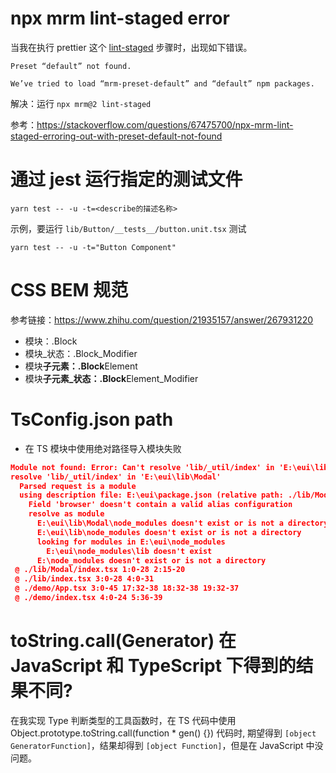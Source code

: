 # npx mrm lint-staged error

当我在执行 prettier 这个 [lint-staged](https://prettier.io/docs/en/precommit.html#option-1-lint-stagedhttpsgithubcomokonetlint-staged) 步骤时，出现如下错误。

```text
Preset “default” not found.

We’ve tried to load “mrm-preset-default” and “default” npm packages.
```

解决：运行 `npx mrm@2 lint-staged`

参考：https://stackoverflow.com/questions/67475700/npx-mrm-lint-staged-erroring-out-with-preset-default-not-found

# 通过 jest 运行指定的测试文件

```text
yarn test -- -u -t=<describe的描述名称>
```

示例，要运行 `lib/Button/__tests__/button.unit.tsx` 测试

```text
yarn test -- -u -t="Button Component"
```

# CSS BEM 规范

参考链接：https://www.zhihu.com/question/21935157/answer/267931220

- 模块：.Block
- 模块\_状态：.Block_Modifier
- 模块**子元素：.Block**Element
- 模块**子元素\_状态：.Block**Element_Modifier

# TsConfig.json path

- 在 TS 模块中使用绝对路径导入模块失败

```json
Module not found: Error: Can't resolve 'lib/_util/index' in 'E:\eui\lib\Modal'
resolve 'lib/_util/index' in 'E:\eui\lib\Modal'
  Parsed request is a module
  using description file: E:\eui\package.json (relative path: ./lib/Modal)
    Field 'browser' doesn't contain a valid alias configuration
    resolve as module
      E:\eui\lib\Modal\node_modules doesn't exist or is not a directory
      E:\eui\lib\node_modules doesn't exist or is not a directory
      looking for modules in E:\eui\node_modules
        E:\eui\node_modules\lib doesn't exist
      E:\node_modules doesn't exist or is not a directory
 @ ./lib/Modal/index.tsx 1:0-28 2:15-20
 @ ./lib/index.tsx 3:0-28 4:0-31
 @ ./demo/App.tsx 3:0-45 17:32-38 18:32-38 19:32-37
 @ ./demo/index.tsx 4:0-24 5:36-39
```

# toString.call(Generator) 在 JavaScript 和 TypeScript 下得到的结果不同?

在我实现 Type 判断类型的工具函数时，在 TS 代码中使用 Object.prototype.toString.call(function \* gen() {}) 代码时, 期望得到 `[object GeneratorFunction]`，结果却得到 `[object Function]`，但是在 JavaScript 中没问题。
